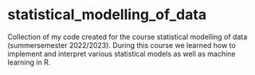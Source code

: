 # statistical_modelling_of_data
Collection of my code created for the course statistical modelling of data (summersemester 2022/2023). During this course we learned how to implement and interpret various statistical models as well as machine learning in R.
